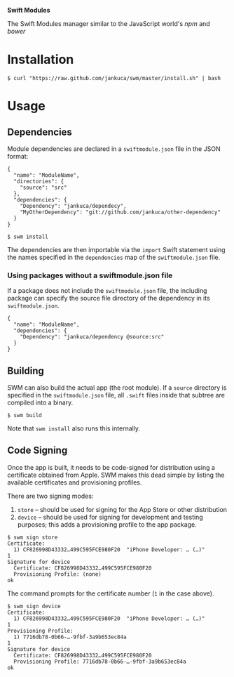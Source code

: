
**Swift Modules**

The Swift Modules manager similar to the JavaScript world's *npm* and *bower*

# Installation


```
$ curl "https://raw.github.com/jankuca/swm/master/install.sh" | bash
```

# Usage

## Dependencies

Module dependencies are declared in a `swiftmodule.json` file in the JSON format:

```
{
  "name": "ModuleName",
  "directories": {
    "source": "src"
  },
  "dependencies": {
    "Dependency": "jankuca/dependecy",
    "MyOtherDependency": "git://github.com/jankuca/other-dependency"
  }
}
```

```
$ swm install
```

The dependencies are then importable via the `import` Swift statement using the names specified in the `dependencies` map of the `swiftmodule.json` file.

### Using packages without a swiftmodule.json file

If a package does not include the `swiftmodule.json` file, the including package can specify the source file directory of the dependency in its `swiftmodule.json`.

```
{
  "name": "ModuleName",
  "dependencies": {
    "Dependency": "jankuca/dependency @source:src"
  }
}
```

## Building

SWM can also build the actual app (the root module). If a `source` directory is specified in the `swiftmodule.json` file, all `.swift` files inside that subtree are compiled into a binary.

```
$ swm build
```

Note that `swm install` also runs this internally.

## Code Signing

Once the app is built, it needs to be code-signed for distribution using a certificate obtained from Apple. SWM makes this dead simple by listing the available certificates and provisioning profiles.

There are two signing modes:

1. `store` – should be used for signing for the App Store or other distribution
2. `device` – should be used for signing for development and testing purposes; this adds a provisioning profile to the app package.

```
$ swm sign store
Certificate:
  1) CF826998D43332…499C595FCE980F20  "iPhone Developer: … (…)"
1
Signature for device
  Certificate: CF826998D43332…499C595FCE980F20
  Provisioning Profile: (none)
ok
```

The command prompts for the certificate number (`1` in the case above).

```
$ swm sign device
Certificate:
  1) CF826998D43332…499C595FCE980F20  "iPhone Developer: … (…)"
1
Provisioning Profile:
  1) 7716db78-0b66-…-9fbf-3a9b653ec84a
1
Signature for device
  Certificate: CF826998D43332…499C595FCE980F20
  Provisioning Profile: 7716db78-0b66-…-9fbf-3a9b653ec84a
ok
```
